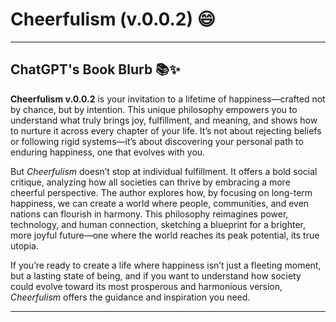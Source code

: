# Cheerfulism (v.0.0.2) 😄 

---

## ChatGPT's Book Blurb 📚✨

**Cheerfulism v.0.0.2** is your invitation to a lifetime of happiness—crafted not by chance, but by intention. This unique philosophy empowers you to understand what truly brings joy, fulfillment, and meaning, and shows how to nurture it across every chapter of your life. It’s not about rejecting beliefs or following rigid systems—it’s about discovering your personal path to enduring happiness, one that evolves with you.

But *Cheerfulism* doesn’t stop at individual fulfillment. It offers a bold social critique, analyzing how all societies can thrive by embracing a more cheerful perspective. The author explores how, by focusing on long-term happiness, we can create a world where people, communities, and even nations can flourish in harmony. This philosophy reimagines power, technology, and human connection, sketching a blueprint for a brighter, more joyful future—one where the world reaches its peak potential, its true utopia.

If you’re ready to create a life where happiness isn’t just a fleeting moment, but a lasting state of being, and if you want to understand how society could evolve toward its most prosperous and harmonious version, *Cheerfulism* offers the guidance and inspiration you need.

---

